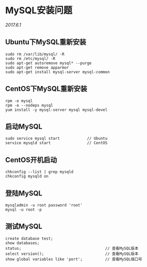 # MySQL安装问题

*2017.6.1*

## Ubuntu下MySQL重新安装

    sudo rm /var/lib/mysql/ -R
    sudo rm /etc/mysql/ -R
    sudo apt-get autoremove mysql* --purge
    sudo apt-get remove apparmor
    sudo apt-get install mysql-server mysql-common 


## CentOS下MySQL重新安装

    rpm -e mysql
    rpm -e --nodeps mysql
    yum install -y mysql-server mysql mysql-devel

## 启动MySQL

    sudo service mysql start			// Ubuntu
    service mysqld start				// CentOS
    

## CentOS开机启动

    chkconfig --list | grep mysqld 
    chkconfig mysqld on


## 登陆MySQL

    mysqladmin -u root password 'root'
    mysql -u root -p

## 测试MySQL

    create database test;
    show databases;
    status;										// 查看MySQL版本
    select version();							// 查看MySQL版本
    show global variables like 'port';			// 查看MySQL端口号

